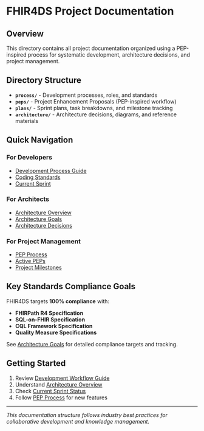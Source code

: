 # FHIR4DS Project Documentation

## Overview

This directory contains all project documentation organized using a PEP-inspired process for systematic development, architecture decisions, and project management.

## Directory Structure

- **`process/`** - Development processes, roles, and standards
- **`peps/`** - Project Enhancement Proposals (PEP-inspired workflow)
- **`plans/`** - Sprint plans, task breakdowns, and milestone tracking
- **`architecture/`** - Architecture decisions, diagrams, and reference materials

## Quick Navigation

### For Developers
- [Development Process Guide](process/README.md)
- [Coding Standards](process/coding-standards.md)
- [Current Sprint](plans/current-sprint/)

### For Architects
- [Architecture Overview](process/architecture-overview.md)
- [Architecture Goals](architecture/goals.md)
- [Architecture Decisions](architecture/decisions/)

### For Project Management
- [PEP Process](process/pep-process.md)
- [Active PEPs](peps/active/)
- [Project Milestones](plans/milestones/)

## Key Standards Compliance Goals

FHIR4DS targets **100% compliance** with:
- **FHIRPath R4 Specification**
- **SQL-on-FHIR Specification**
- **CQL Framework Specification**
- **Quality Measure Specifications**

See [Architecture Goals](architecture/goals.md) for detailed compliance targets and tracking.

## Getting Started

1. Review [Development Workflow Guide](../CLAUDE.md)
2. Understand [Architecture Overview](process/architecture-overview.md)
3. Check [Current Sprint Status](plans/current-sprint/)
4. Follow [PEP Process](process/pep-process.md) for new features

---

*This documentation structure follows industry best practices for collaborative development and knowledge management.*